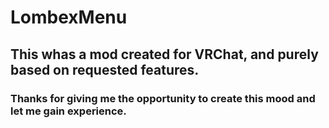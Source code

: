 # LombexMenu
## This whas a mod created for VRChat, and purely based on requested features.
### Thanks for giving me the opportunity to create this mood and let me gain experience.
